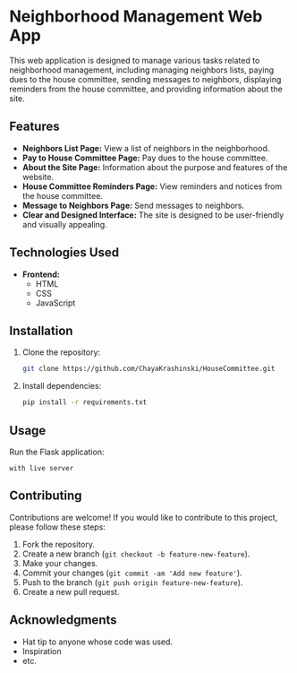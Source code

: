 # Neighborhood Management Web App

This web application is designed to manage various tasks related to neighborhood management, including managing neighbors lists, paying dues to the house committee, sending messages to neighbors, displaying reminders from the house committee, and providing information about the site.

## Features

- **Neighbors List Page:** View a list of neighbors in the neighborhood.
- **Pay to House Committee Page:** Pay dues to the house committee.
- **About the Site Page:** Information about the purpose and features of the website.
- **House Committee Reminders Page:** View reminders and notices from the house committee.
- **Message to Neighbors Page:** Send messages to neighbors.
- **Clear and Designed Interface:** The site is designed to be user-friendly and visually appealing.

## Technologies Used

- **Frontend:**
  - HTML
  - CSS
  - JavaScript

## Installation

1. Clone the repository:

    ```bash
    git clone https://github.com/ChayaKrashinski/HouseCommittee.git
    ```

2. Install dependencies:

    ```bash
    pip install -r requirements.txt
    ```

## Usage

Run the Flask application:

    with live server


## Contributing

Contributions are welcome! If you would like to contribute to this project, please follow these steps:

1. Fork the repository.
2. Create a new branch (`git checkout -b feature-new-feature`).
3. Make your changes.
4. Commit your changes (`git commit -am 'Add new feature'`).
5. Push to the branch (`git push origin feature-new-feature`).
6. Create a new pull request.


## Acknowledgments

- Hat tip to anyone whose code was used.
- Inspiration
- etc.
